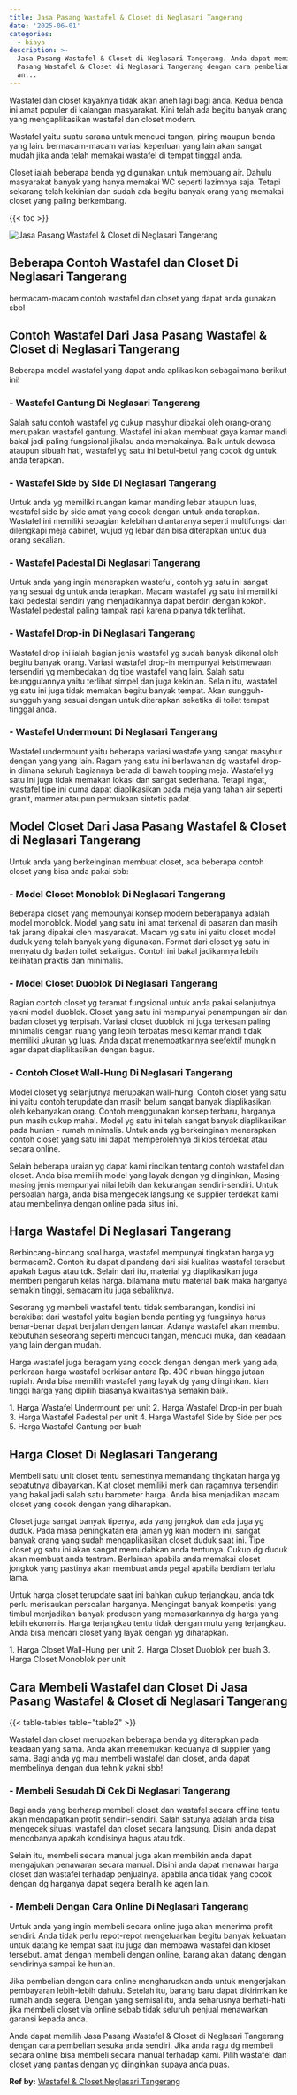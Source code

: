 ```yaml
---
title: Jasa Pasang Wastafel & Closet di Neglasari Tangerang
date: '2025-06-01'
categories:
  - biaya
description: >-
  Jasa Pasang Wastafel & Closet di Neglasari Tangerang. Anda dapat memilih Jasa
  Pasang Wastafel & Closet di Neglasari Tangerang dengan cara pembelian sesuka
  an...
---
```


Wastafel dan closet kayaknya tidak akan aneh lagi bagi anda. Kedua benda ini amat populer di kalangan masyarakat. Kini telah ada begitu banyak orang yang mengaplikasikan wastafel dan closet modern.

Wastafel yaitu suatu sarana untuk mencuci tangan, piring maupun benda yang lain. bermacam-macam variasi keperluan yang lain akan sangat mudah jika anda telah memakai wastafel di tempat tinggal anda.

Closet ialah beberapa benda yg digunakan untuk membuang air. Dahulu masyarakat banyak yang hanya memakai WC seperti lazimnya saja. Tetapi sekarang telah kekinian dan sudah ada begitu banyak orang yang memakai closet yang paling berkembang.

{{< toc >}}

![Jasa Pasang Wastafel & Closet di Neglasari Tangerang](/images/wastafel-closet-murah63.png)

## Beberapa Contoh Wastafel dan Closet Di Neglasari Tangerang

bermacam-macam contoh wastafel dan closet yang dapat anda gunakan sbb!

## Contoh Wastafel Dari Jasa Pasang Wastafel & Closet di Neglasari Tangerang

Beberapa model wastafel yang dapat anda aplikasikan sebagaimana berikut ini!

### \- Wastafel Gantung Di Neglasari Tangerang

Salah satu contoh wastafel yg cukup masyhur dipakai oleh orang-orang merupakan wastafel gantung. Wastafel ini akan membuat gaya kamar mandi bakal jadi paling fungsional jikalau anda memakainya. Baik untuk dewasa ataupun sibuah hati, wastafel yg satu ini betul-betul yang cocok dg untuk anda terapkan.

### \- Wastafel Side by Side Di Neglasari Tangerang

Untuk anda yg memiliki ruangan kamar manding lebar ataupun luas, wastafel side by side amat yang cocok dengan untuk anda terapkan. Wastafel ini memiliki sebagian kelebihan diantaranya seperti multifungsi dan dilengkapi meja cabinet, wujud yg lebar dan bisa diterapkan untuk dua orang sekalian.

### \- Wastafel Padestal Di Neglasari Tangerang

Untuk anda yang ingin menerapkan wasteful, contoh yg satu ini sangat yang sesuai dg untuk anda terapkan. Macam wastafel yg satu ini memiliki kaki pedestal sendiri yang menjadikannya dapat berdiri dengan kokoh. Wastafel pedestal paling tampak rapi karena pipanya tdk terlihat.

### \- Wastafel Drop-in Di Neglasari Tangerang

Wastafel drop ini ialah bagian jenis wastafel yg sudah banyak dikenal oleh begitu banyak orang. Variasi wastafel drop-in mempunyai keistimewaan tersendiri yg membedakan dg tipe wastafel yang lain. Salah satu keunggulannya yaitu terlihat simpel dan juga kekinian. Selain itu, wastafel yg satu ini juga tidak memakan begitu banyak tempat. Akan sungguh-sungguh yang sesuai dengan untuk diterapkan seketika di toilet tempat tinggal anda.

### \- Wastafel Undermount Di Neglasari Tangerang

Wastafel undermount yaitu beberapa variasi wastafe yang sangat masyhur dengan yang yang lain. Ragam yang satu ini berlawanan dg wastafel drop-in dimana seluruh bagiannya berada di bawah topping meja. Wastafel yg satu ini juga tidak memakan lokasi dan sangat sederhana. Tetapi ingat, wastafel tipe ini cuma dapat diaplikasikan pada meja yang tahan air seperti granit, marmer ataupun permukaan sintetis padat.

## Model Closet Dari Jasa Pasang Wastafel & Closet di Neglasari Tangerang

Untuk anda yang berkeinginan membuat closet, ada beberapa contoh closet yang bisa anda pakai sbb:

### \- Model Closet Monoblok Di Neglasari Tangerang

Beberapa closet yang mempunyai konsep modern beberapanya adalah model monoblok. Model yang satu ini amat terkenal di pasaran dan masih tak jarang dipakai oleh masyarakat. Macam yg satu ini yaitu closet model duduk yang telah banyak yang digunakan. Format dari closet yg satu ini menyatu dg badan toilet sekaligus. Contoh ini bakal jadikannya lebih kelihatan praktis dan minimalis.

### \- Model Closet Duoblok Di Neglasari Tangerang

Bagian contoh closet yg teramat fungsional untuk anda pakai selanjutnya yakni model duoblok. Closet yang satu ini mempunyai penampungan air dan badan closet yg terpisah. Variasi closet duoblok ini juga terkesan paling minimalis dengan ruang yang lebih terbatas meski kamar mandi tidak memiliki ukuran yg luas. Anda dapat menempatkannya seefektif mungkin agar dapat diaplikasikan dengan bagus.

### \- Contoh Closet Wall-Hung Di Neglasari Tangerang

Model closet yg selanjutnya merupakan wall-hung. Contoh closet yang satu ini yaitu contoh terupdate dan masih belum sangat banyak diaplikasikan oleh kebanyakan orang. Contoh menggunakan konsep terbaru, harganya pun masih cukup mahal. Model yg satu ini telah sangat banyak diaplikasikan pada hunian - rumah minimalis. Untuk anda yg berkeinginan menerapkan contoh closet yang satu ini dapat memperolehnya di kios terdekat atau secara online.

Selain beberapa uraian yg dapat kami rincikan tentang contoh wastafel dan closet. Anda bisa memilih model yang layak dengan yg diinginkan, Masing-masing jenis mempunyai nilai lebih dan kekurangan sendiri-sendiri. Untuk persoalan harga, anda bisa mengecek langsung ke supplier terdekat kami atau membelinya dengan online pada situs ini.

## Harga Wastafel Di Neglasari Tangerang

Berbincang-bincang soal harga, wastafel mempunyai tingkatan harga yg bermacam2. Contoh itu dapat dipandang dari sisi kualitas wastafel tersebut apakah bagus atau tdk. Selain dari itu, material yg diaplikasikan juga memberi pengaruh kelas harga. bilamana mutu material baik maka harganya semakin tinggi, semacam itu juga sebaliknya.

Sesorang yg membeli wastafel tentu tidak sembarangan, kondisi ini berakibat dari wastafel yaitu bagian benda penting yg fungsinya harus benar-benar dapat berjalan dengan lancar. Adanya wastafel akan membut kebutuhan seseorang seperti mencuci tangan, mencuci muka, dan keadaan yang lain dengan mudah.

Harga wastafel juga beragam yang cocok dengan dengan merk yang ada, perkiraan harga wastafel berkisar antara Rp. 400 ribuan hingga jutaan rupiah. Anda bisa memilih wastafel yang layak dg yang diinginkan. kian tinggi harga yang dipilih biasanya kwalitasnya semakin baik.

1\. Harga Wastafel Undermount per unit 2. Harga Wastafel Drop-in per buah 3. Harga Wastafel Padestal per unit 4. Harga Wastafel Side by Side per pcs 5. Harga Wastafel Gantung per buah

## Harga Closet Di Neglasari Tangerang

Membeli satu unit closet tentu semestinya memandang tingkatan harga yg sepatutnya dibayarkan. Kiat closet memiliki merk dan ragamnya tersendiri yang bakal jadi salah satu barometer harga. Anda bisa menjadikan macam closet yang cocok dengan yang diharapkan.

Closet juga sangat banyak tipenya, ada yang jongkok dan ada juga yg duduk. Pada masa peningkatan era jaman yg kian modern ini, sangat banyak orang yang sudah mengaplikasikan closet duduk saat ini. Tipe closet yg satu ini akan sangat memudahkan anda tentunya. Cukup dg duduk akan membuat anda tentram. Berlainan apabila anda memakai closet jongkok yang pastinya akan membuat anda pegal apabila berdiam terlalu lama.

Untuk harga closet terupdate saat ini bahkan cukup terjangkau, anda tdk perlu merisaukan persoalan harganya. Mengingat banyak kompetisi yang timbul menjadikan banyak produsen yang memasarkannya dg harga yang lebih ekonomis. Harga terjangkau tentu tidak dengan mutu yang terjangkau. Anda bisa mencari closet yang layak dengan yg diharapkan.

1\. Harga Closet Wall-Hung per unit 2. Harga Closet Duoblok per buah 3. Harga Closet Monoblok per unit

## Cara Membeli Wastafel dan Closet Di Jasa Pasang Wastafel & Closet di Neglasari Tangerang

{{< table-tables table="table2" >}}

Wastafel dan closet merupakan beberapa benda yg diterapkan pada keadaan yang sama. Anda akan menemukan keduanya di supplier yang sama. Bagi anda yg mau membeli wastafel dan closet, anda dapat membelinya dengan dua tehnik yakni sbb!

### \- Membeli Sesudah Di Cek Di Neglasari Tangerang

Bagi anda yang berharap membeli closet dan wastafel secara offline tentu akan mendapatkan profit sendiri-sendiri. Salah satunya adalah anda bisa mengecek situasi wastafel dan closet secara langsung. Disini anda dapat mencobanya apakah kondisinya bagus atau tdk.

Selain itu, membeli secara manual juga akan membikin anda dapat mengajukan penawaran secara manual. Disini anda dapat menawar harga closet dan wastafel terhadap penjualnya. apabila anda tidak yang cocok dengan dg harganya dapat segera beralih ke agen lain.

### \- Membeli Dengan Cara Online Di Neglasari Tangerang

Untuk anda yang ingin membeli secara online juga akan menerima profit sendiri. Anda tidak perlu repot-repot mengeluarkan begitu banyak kekuatan untuk datang ke tempat saat itu juga dan membawa wastafel dan kloset tersebut. amat dengan membeli dengan online, barang akan datang dengan sendirinya sampai ke hunian.

Jika pembelian dengan cara online mengharuskan anda untuk mengerjakan pembayaran lebih-lebih dahulu. Setelah itu, barang baru dapat dikirimkan ke rumah anda segera. Dengan yang semisal itu, anda seharusnya berhati-hati jika membeli closet via online sebab tidak seluruh penjual menawarkan garansi kepada anda.

Anda dapat memilih Jasa Pasang Wastafel & Closet di Neglasari Tangerang dengan cara pembelian sesuka anda sendiri. Jika anda ragu dg membeli secara online bisa membeli secara manual terhadap kami. Pilih wastafel dan closet yang pantas dengan yg diinginkan supaya anda puas.

**Ref by:** [Wastafel & Closet Neglasari Tangerang](https://id.wikipedia.org/wiki/Wastafel)
